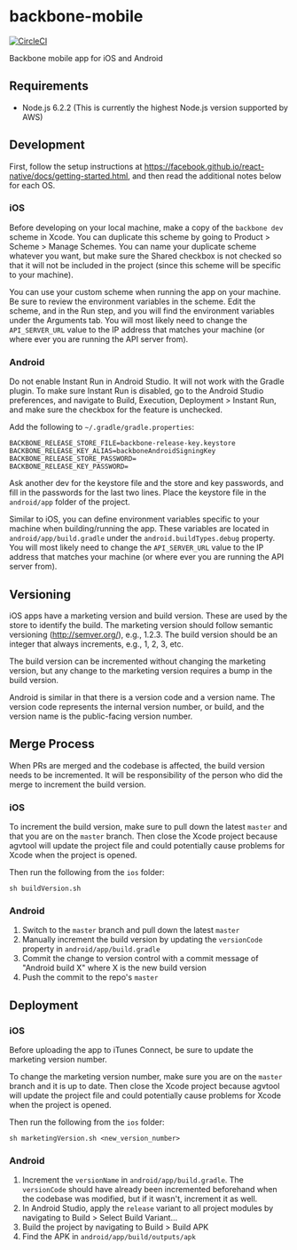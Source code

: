 # backbone-mobile
[![CircleCI](https://circleci.com/gh/backbonelabs/backbone-mobile/tree/master.svg?style=shield&circle-token=d4a87a1dbce0b07de3208d856f8e87a7e71180fe)](https://circleci.com/gh/backbonelabs/backbone-mobile/tree/master)

Backbone mobile app for iOS and Android

## Requirements

- Node.js 6.2.2 (This is currently the highest Node.js version supported by AWS)

## Development

First, follow the setup instructions at https://facebook.github.io/react-native/docs/getting-started.html, and then read the additional notes below for each OS.

### iOS

Before developing on your local machine, make a copy of the `backbone dev` scheme in Xcode. You can duplicate this scheme by going to Product > Scheme > Manage Schemes. You can name your duplicate scheme whatever you want, but make sure the Shared checkbox is not checked so that it will not be included in the project (since this scheme will be specific to your machine).

You can use your custom scheme when running the app on your machine. Be sure to review the environment variables in the scheme. Edit the scheme, and in the Run step, and you will find the environment variables under the Arguments tab. You will most likely need to change the `API_SERVER_URL` value to the IP address that matches your machine (or where ever you are running the API server from).

### Android

Do not enable Instant Run in Android Studio. It will not work with the Gradle plugin. To make sure Instant Run is disabled, go to the Android Studio preferences, and navigate to Build, Execution, Deployment > Instant Run, and make sure the checkbox for the feature is unchecked.

Add the following to `~/.gradle/gradle.properties`:

```
BACKBONE_RELEASE_STORE_FILE=backbone-release-key.keystore
BACKBONE_RELEASE_KEY_ALIAS=backboneAndroidSigningKey
BACKBONE_RELEASE_STORE_PASSWORD=
BACKBONE_RELEASE_KEY_PASSWORD=
```

Ask another dev for the keystore file and the store and key passwords, and fill in the passwords for the last two lines. Place the keystore file in the `android/app` folder of the project.

Similar to iOS, you can define environment variables specific to your machine when building/running the app. These variables are located in `android/app/build.gradle` under the `android.buildTypes.debug` property. You will most likely need to change the `API_SERVER_URL` value to the IP address that matches your machine (or where ever you are running the API server from).

## Versioning

iOS apps have a marketing version and build version. These are used by the store to identify the build. The marketing version should follow semantic versioning (http://semver.org/), e.g., 1.2.3. The build version should be an integer that always increments, e.g., 1, 2, 3, etc.

The build version can be incremented without changing the marketing version, but any change to the marketing version requires a bump in the build version.

Android is similar in that there is a version code and a version name. The version code represents the internal version number, or build, and the version name is the public-facing version number.

## Merge Process

When PRs are merged and the codebase is affected, the build version needs to be incremented. It will be responsibility of the person who did the merge to increment the build version.

### iOS

To increment the build version, make sure to pull down the latest `master` and that you are on the `master` branch. Then close the Xcode project because agvtool will update the project file and could potentially cause problems for Xcode when the project is opened.

Then run the following from the `ios` folder:

```
sh buildVersion.sh
```

### Android

1. Switch to the `master` branch and pull down the latest `master`
2. Manually increment the build version by updating the `versionCode` property in `android/app/build.gradle`
3. Commit the change to version control with a commit message of "Android build X" where X is the new build version
4. Push the commit to the repo's `master`

## Deployment

### iOS

Before uploading the app to iTunes Connect, be sure to update the marketing version number.

To change the marketing version number, make sure you are on the `master` branch and it is up to date. Then close the Xcode project because agvtool will update the project file and could potentially cause problems for Xcode when the project is opened.

Then run the following from the `ios` folder:

```
sh marketingVersion.sh <new_version_number>
```

### Android

1. Increment the `versionName` in `android/app/build.gradle`. The `versionCode` should have already been incremented beforehand when the codebase was modified, but if it wasn't, increment it as well.
2. In Android Studio, apply the `release` variant to all project modules by navigating to Build > Select Build Variant...
3. Build the project by navigating to Build > Build APK
4. Find the APK in `android/app/build/outputs/apk`
